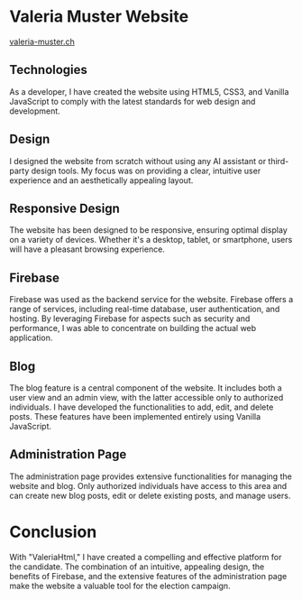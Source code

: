 # Valeria Muster Website
[valeria-muster.ch](https://valeria-muster.ch/)

## Technologies
As a developer, I have created the website using HTML5, CSS3, and Vanilla JavaScript to comply with the latest standards for web design and development.

## Design
I designed the website from scratch without using any AI assistant or third-party design tools. My focus was on providing a clear, intuitive user experience and an aesthetically appealing layout.

## Responsive Design
The website has been designed to be responsive, ensuring optimal display on a variety of devices. Whether it's a desktop, tablet, or smartphone, users will have a pleasant browsing experience.

## Firebase
Firebase was used as the backend service for the website. Firebase offers a range of services, including real-time database, user authentication, and hosting. By leveraging Firebase for aspects such as security and performance, I was able to concentrate on building the actual web application.

## Blog
The blog feature is a central component of the website. It includes both a user view and an admin view, with the latter accessible only to authorized individuals. I have developed the functionalities to add, edit, and delete posts. These features have been implemented entirely using Vanilla JavaScript.

## Administration Page
The administration page provides extensive functionalities for managing the website and blog. Only authorized individuals have access to this area and can create new blog posts, edit or delete existing posts, and manage users.

# Conclusion
With "ValeriaHtml," I have created a compelling and effective platform for the candidate. The combination of an intuitive, appealing design, the benefits of Firebase, and the extensive features of the administration page make the website a valuable tool for the election campaign.
